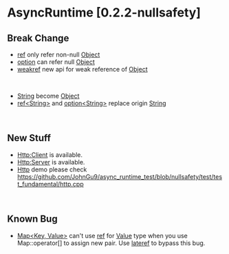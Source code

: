 # AsyncRuntime [0.2.2-nullsafety]

## Break Change
- [ref](include/async_runtime/basic/ref.h) only refer non-null [Object](include/async_runtime/object.h)
- [option](include/async_runtime/basic/ref.h) can refer null [Object](include/async_runtime/object.h)
- [weakref](include/async_runtime/basic/ref.h) new api for weak reference of [Object](include/async_runtime/object.h)

<br/>

- [String](include/async_runtime/basic/string.h) become [Object](include/async_runtime/object.h)
- [ref\<String>](include/async_runtime/basic/string.h) and [option\<String>](include/async_runtime/basic/string.h) replace origin [String]()

<br/>

## New Stuff
- [Http:Client](include/async_runtime/fundamental/http.h) is available. 
- [Http:Server](include/async_runtime/fundamental/http.h) is available. 
- [Http](include/async_runtime/fundamental/http.h) demo please check https://github.com/JohnGu9/async_runtime_test/blob/nullsafety/test/test_fundamental/http.cpp

<br/>

## Known Bug
- [Map<Key, Value>](include/async_runtime/basic/container/map.h) can't use [ref](include/async_runtime/basic/ref.h) for [Value]() type when you use Map::operator[] to assign new pair. Use [lateref](include/async_runtime/basic/ref.h) to bypass this bug. 
